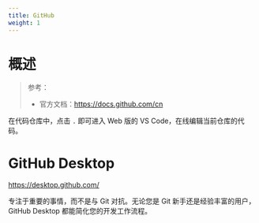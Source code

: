 ```yaml
---
title: GitHub
weight: 1
---
```


# 概述

> 参考：
> 
> - 官方文档：<https://docs.github.com/cn>

在代码仓库中，点击 `.` 即可进入 Web 版的 VS Code，在线编辑当前仓库的代码。

# GitHub Desktop

https://desktop.github.com/

专注于重要的事情，而不是与 Git 对抗。无论您是 Git 新手还是经验丰富的用户，GitHub Desktop 都能简化您的开发工作流程。